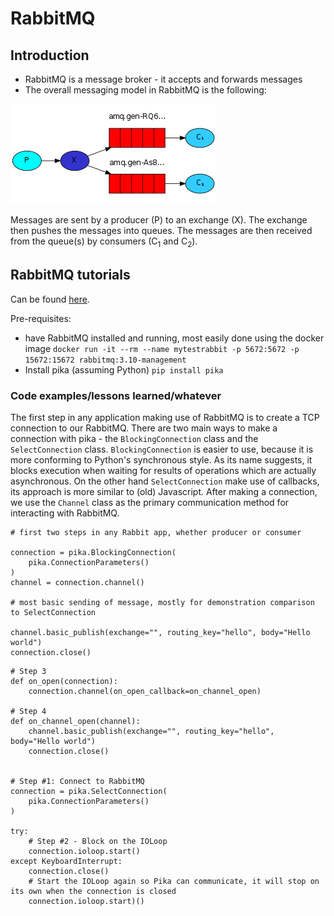 # RabbitMQ
## Introduction
- RabbitMQ is a message broker - it accepts and forwards messages
- The overall messaging model in RabbitMQ is the following: 

<img src="./notes_assets/python-three-overall.png">

Messages are sent by a producer (P) to an exchange (X). The exchange then pushes the messages into queues. The messages are then received from the queue(s) by consumers (C<sub>1</sub> and C<sub>2</sub>).

## RabbitMQ tutorials
Can be found [here](https://www.rabbitmq.com/getstarted.html).

Pre-requisites: 
- have RabbitMQ installed and running, most easily done using the docker image
`docker run -it --rm --name mytestrabbit -p 5672:5672 -p 15672:15672 rabbitmq:3.10-management`
- Install pika (assuming Python) `pip install pika`

### Code examples/lessons learned/whatever

The first step in any application making use of RabbitMQ is to create a TCP connection to our RabbitMQ. There are two main ways to make a connection with pika - the `BlockingConnection` class and the `SelectConnection` class. `BlockingConnection` is easier to use, because it is more conforming to Python's synchronous style. As its name suggests, it blocks execution when waiting for results of operations which are actually asynchronous. On the other hand `SelectConnection` make use of callbacks, its approach is more similar to (old) Javascript. After making a connection, we use the `Channel` class as the primary communication method for interacting with RabbitMQ. 

```
# first two steps in any Rabbit app, whether producer or consumer

connection = pika.BlockingConnection(
    pika.ConnectionParameters()
)
channel = connection.channel()

# most basic sending of message, mostly for demonstration comparison to SelectConnection

channel.basic_publish(exchange="", routing_key="hello", body="Hello world")
connection.close()
```

```
# Step 3
def on_open(connection):
    connection.channel(on_open_callback=on_channel_open)

# Step 4
def on_channel_open(channel):
    channel.basic_publish(exchange="", routing_key="hello", body="Hello world")
    connection.close()


# Step #1: Connect to RabbitMQ
connection = pika.SelectConnection(
    pika.ConnectionParameters()
)

try:
    # Step #2 - Block on the IOLoop
    connection.ioloop.start()
except KeyboardInterrupt:
    connection.close()
    # Start the IOLoop again so Pika can communicate, it will stop on its own when the connection is closed
    connection.ioloop.start)()
```